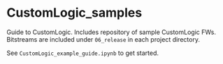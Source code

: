 # CustomLogic_samples
Guide to CustomLogic. Includes repository of sample CustomLogic FWs. Bitstreams are included under ``06_release`` in each project directory.

See ``CustomLogic_example_guide.ipynb`` to get started.